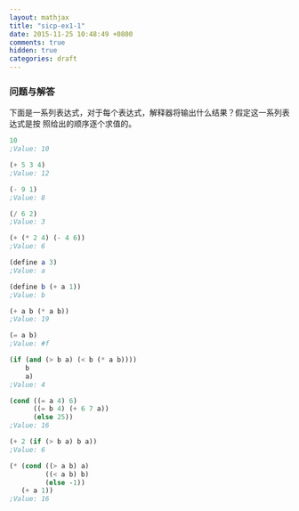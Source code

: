 ```yaml
---
layout: mathjax
title: "sicp-ex1-1"
date: 2015-11-25 10:48:49 +0800
comments: true
hidden: true
categories: draft
---
```


### 问题与解答

下面是一系列表达式，对于每个表达式，解释器将输出什么结果？假定这一系列表达式是按
照给出的顺序逐个求值的。

``` scheme
10
;Value: 10

(+ 5 3 4)
;Value: 12

(- 9 1)
;Value: 8

(/ 6 2)
;Value: 3

(+ (* 2 4) (- 4 6))
;Value: 6

(define a 3)
;Value: a

(define b (+ a 1))
;Value: b

(+ a b (* a b))
;Value: 19

(= a b)
;Value: #f

(if (and (> b a) (< b (* a b))))
    b
    a)
;Value: 4

(cond ((= a 4) 6)
      ((= b 4) (+ 6 7 a))
      (else 25))
;Value: 16

(+ 2 (if (> b a) b a))
;Value: 6

(* (cond ((> a b) a)
         ((< a b) b)
         (else -1))
   (+ a 1))
;Value: 16
```
